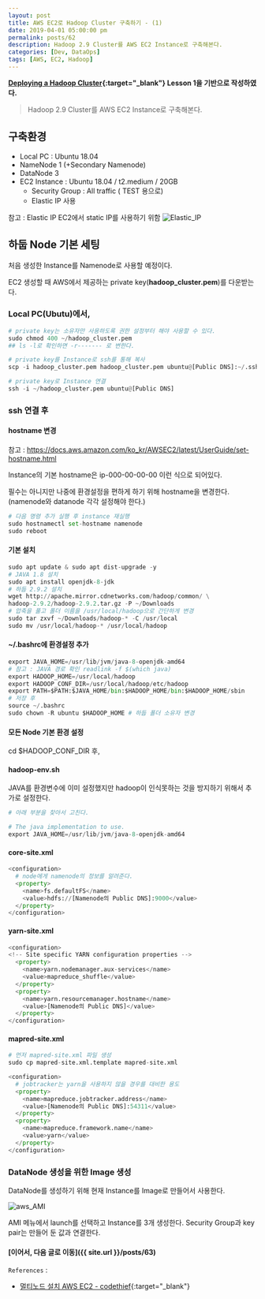 ```yaml
---
layout: post
title: AWS EC2로 Hadoop Cluster 구축하기 - (1)
date: 2019-04-01 05:00:00 pm
permalink: posts/62
description: Hadoop 2.9 Cluster를 AWS EC2 Instance로 구축해본다.
categories: [Dev, DataOps]
tags: [AWS, EC2, Hadoop]
---
```


**[Deploying a Hadoop Cluster](https://www.udacity.com/course/deploying-a-hadoop-cluster--ud1000){:target="_blank"} Lesson 1을 기반으로 작성하였다.**

> Hadoop 2.9 Cluster를 AWS EC2 Instance로 구축해본다.

## 구축환경

- Local PC : Ubuntu 18.04
- NameNode 1 (+Secondary Namenode)
- DataNode 3
- EC2 Instance : Ubuntu 18.04 / t2.medium / 20GB
    - Security Group : All traffic ( TEST 용으로)
    - Elastic IP 사용

참고 : Elastic IP EC2에서 static IP를 사용하기 위함
![Elastic_IP]({{site.baseurl}}/assets/img/aws/aws_hadoop_1.png)

## 하둡 Node 기본 세팅

처음 생성한 Instance를 Namenode로 사용할 예정이다.

EC2 생성할 때 AWS에서 제공하는 private key(**hadoop_cluster.pem**)를 다운받는다.

### Local PC(Ubutu)에서,

``` python
# private key는 소유자만 사용하도록 권한 설정부터 해야 사용할 수 있다.
sudo chmod 400 ~/hadoop_cluster.pem 
## ls -l로 확인하면 -r------- 로 변한다.

# private key를 Instance로 ssh를 통해 복사
scp -i hadoop_cluster.pem hadoop_cluster.pem ubuntu@[Public DNS]:~/.ssh

# private key로 Instance 연결
ssh -i ~/hadoop_cluster.pem ubuntu@[Public DNS]
```

### ssh 연결 후

#### hostname 변경

참고 : https://docs.aws.amazon.com/ko_kr/AWSEC2/latest/UserGuide/set-hostname.html

Instance의 기본 hostname은 ip-000-00-00-00 이런 식으로 되어있다. 

필수는 아니지만 나중에 환경설정을 편하게 하기 위해 hostname을 변경한다. (namenode와 datanode 각각 설정해야 한다.)

``` python
# 다음 명령 추가 실행 후 instance 재실행
sudo hostnamectl set-hostname namenode
sudo reboot
```

#### 기본 설치

``` python
sudo apt update & sudo apt dist-upgrade -y
# JAVA 1.8 설치
sudo apt install openjdk-8-jdk
# 하둡 2.9.2 설치
wget http://apache.mirror.cdnetworks.com/hadoop/common/ \
hadoop-2.9.2/hadoop-2.9.2.tar.gz -P ~/Downloads
# 압축을 풀고 폴더 이름을 /usr/local/hadoop으로 간단하게 변경
sudo tar zxvf ~/Downloads/hadoop-* -C /usr/local
sudo mv /usr/local/hadoop-* /usr/local/hadoop
```

#### ~/.bashrc에 환경설정 추가

``` python
export JAVA_HOME=/usr/lib/jvm/java-8-openjdk-amd64
# 참고 : JAVA 경로 확인 readlink -f $(which java)
export HADOOP_HOME=/usr/local/hadoop
export HADOOP_CONF_DIR=/usr/local/hadoop/etc/hadoop
export PATH=$PATH:$JAVA_HOME/bin:$HADOOP_HOME/bin:$HADOOP_HOME/sbin
# 저장 후
source ~/.bashrc
sudo chown -R ubuntu $HADOOP_HOME # 하둡 폴더 소유자 변경
```

#### 모든 Node 기본 환경 설정 

cd $HADOOP_CONF_DIR 후, 

#### hadoop-env.sh

JAVA를 환경변수에 이미 설정했지만 hadoop이 인식못하는 것을 방지하기 위해서 추가로 설정한다.

``` python
# 아래 부분을 찾아서 고친다.

# The java implementation to use.
export JAVA_HOME=/usr/lib/jvm/java-8-openjdk-amd64
``` 

#### core-site.xml

``` python
<configuration>
  # node에게 namenode의 정보를 알려준다.
  <property>
    <name>fs.defaultFS</name>
    <value>hdfs://[Namenode의 Public DNS]:9000</value>
  </property>
</configuration>
```

#### yarn-site.xml

``` python
<configuration>
<!-- Site specific YARN configuration properties -->
  <property>
    <name>yarn.nodemanager.aux-services</name>
    <value>mapreduce_shuffle</value>
  </property>
  <property>
    <name>yarn.resourcemanager.hostname</name>
    <value>[Namenode의 Public DNS]</value>
  </property>
</configuration>
```

#### mapred-site.xml

``` python
# 먼저 mapred-site.xml 파일 생성
sudo cp mapred-site.xml.template mapred-site.xml

<configuration>
  # jobtracker는 yarn을 사용하지 않을 경우를 대비한 용도  
  <property>
    <name>mapreduce.jobtracker.address</name>
    <value>[Namenode의 Public DNS]:54311</value>
  </property>
  <property>
    <name>mapreduce.framework.name</name>
    <value>yarn</value>
  </property>
</configuration>
```

### DataNode 생성을 위한 Image 생성

DataNode를 생성하기 위해 현재 Instance를 Image로 만들어서 사용한다.

![aws_AMI]({{site.baseurl}}/assets/img/aws/aws_hadoop_2.png)

AMI 메뉴에서 launch를 선택하고 Instance를 3개 생성한다. Security Group과 key pair는 만들어 둔 값과 연결한다.

#### [이어서, 다음 글로 이동]({{ site.url }}/posts/63)

`References` : 

* [멀티노드 설치 AWS EC2 - codethief](https://codethief.io/ko/hadoop101/){:target="_blank"}